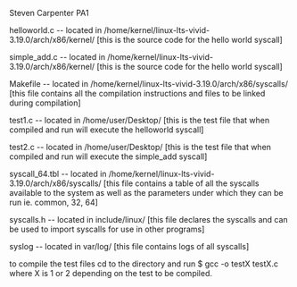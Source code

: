 Steven Carpenter
PA1

helloworld.c -- located in /home/kernel/linux-lts-vivid-3.19.0/arch/x86/kernel/ [this is the source code for the hello world syscall]

simple_add.c -- located in /home/kernel/linux-lts-vivid-3.19.0/arch/x86/kernel/ [this is the source code for the hello world syscall]

Makefile -- located in /home/kernel/linux-lts-vivid-3.19.0/arch/x86/syscalls/ [this file contains all the compilation instructions and files to be linked during compilation]

test1.c -- located in /home/user/Desktop/ [this is the test file that when compiled and run will execute the helloworld syscall]

test2.c -- located in /home/user/Desktop/ [this is the test file that when compiled and run will execute the simple_add syscall]

syscall_64.tbl -- located in /home/kernel/linux-lts-vivid-3.19.0/arch/x86/syscalls/ [this file contains a table of all the syscalls available to the system as well as the parameters under which they can be run ie. common, 32, 64]

syscalls.h -- located in include/linux/ [this file declares the syscalls and can be used to import syscalls for use in other programs]

syslog -- located in var/log/ [this file contains logs of all syscalls]

to compile the test files cd to the directory and run $ gcc -o testX testX.c where X is 1 or 2 depending on the test to be compiled.
